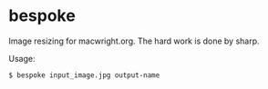 # bespoke

Image resizing for macwright.org. The hard work is done by sharp.

Usage:

```
$ bespoke input_image.jpg output-name
```
